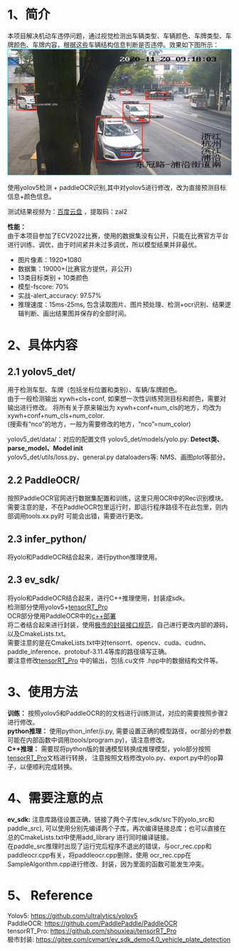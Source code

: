 # 1、简介
本项目解决机动车违停问题，通过视觉检测出车辆类型、车辆颜色、车牌类型、车牌颜色、车牌内容，根据这些车辆结构信息判断是否违停。效果如下图所示：
![车辆检测识别结果图](./docs/demo1.jpg)  

使用yolov5检测 + paddleOCR识别,其中对yolov5进行修改，改为直接预测目标信息+颜色信息。  

测试结果视频为：[百度云盘](https://pan.baidu.com/s/17URoU3ZHEC1o1oDwXvdvtQ) ，提取码：zal2

**性能：**  
由于本项目参加了ECV2022比赛，使用的数据集没有公开，只能在比赛官方平台进行训练、调优，由于时间紧并未过多调优，所以模型结果并非最优。   
- 图片像素：1920*1080
- 数据集：19000+(比赛官方提供，非公开)
- 13类目标类别 + 10类颜色
- 模型-fscore: 70% 
- 实战-alert_accuracy: 97.57%
- 推理速度：15ms-25ms, 包含读取图片、图片预处理、检测+ocr识别、结果逻辑判断、画出结果图并保存的全部时间。

# 2、具体内容
## 2.1 yolov5_det/
用于检测车型、车牌（包括坐标位置和类别）、车辆/车牌颜色。  
由于一般检测输出 xywh+cls+conf, 如果想一次性训练预测目标和颜色，需要对输出进行修改。
将所有关于原来输出为 xywh+conf+num_cls的地方，均改为xywh+conf+num_cls+num_color.  
(搜索有“nco”的地方，一般为需要修改的地方，“nco”=num_color)  

yolov5_det/data/：对应的配置文件 
yolov5_det/models/yolo.py: **Detect类、parse_model、Model __init__**  
yolov5_det/utils/loss.py、general.py dataloaders等: NMS、画图plot等部分。  

## 2.2 PaddleOCR/
按照PaddleOCR官网进行数据集配置和训练，这里只用OCR中的Rec识别模块。
需要注意的是，不在PaddleOCR包里运行时，即运行程序路径不在此包里，则内部调用tools.xx.py时
可能会出错，需要进行更改。

## 2.3 infer_python/
将yolo和PaddleOCR结合起来，进行python推理使用。

## 2.3 ev_sdk/
将yolo和PaddleOCR结合起来，进行C++推理使用，封装成sdk。  
检测部分使用yolov5+[tensorRT_Pro](https://github.com/shouxieai/tensorRT_Pro)  
OCR部分使用PaddleOCR中的[c++部署](https://github.com/PaddlePaddle/PaddleOCR/tree/release/2.6/deploy/cpp_infer)  
将二者结合起来进行封装，使用[极市的封装接口规范](https://gitee.com/cvmart/ev_sdk_demo4.0_vehicle_plate_detection)，自己进行更改内部的源码，以及CmakeLists.txt。  
需要注意的是在CmakeLists.txt中对tensorrt、opencv、cuda、cudnn、paddle_inference、protobuf-3.11.4等库的路径填写正确。  
要注意修改[tensorRT_Pro](https://github.com/shouxieai/tensorRT_Pro) 中的输出，包括.cu文件 .hpp中的数据结构文件等。


# 3、使用方法
**训练：** 按照yolov5和PaddleOCR的的文档进行训练测试，对应的需要按照步骤2进行修改。  
**python推理：** 使用python_infer/ji.py, 需要设置正确的模型路径，ocr部分的参数可能在内部函数中调用(tools/program.py)，请注意修改。  
**C++推理：** 需要现将python版的普通模型转换成推理模型，yolo部分按照[tensorRT_Pro](https://github.com/shouxieai/tensorRT_Pro)文档进行转换，
注意按照文档修改yolo.py、export.py中的op算子，以便顺利完成转换。

# 4、需要注意的点
**ev_sdk:** 注意库路径设置正确，链接了两个子库(ev_sdk/src下的yolo_src和paddle_src), 可以使用分别先编译两个子库，再次编译链接总库；也可以直接在总的CmakeLists.txt中使用add_library
进行同时编译链接。  
在paddle_src推理时出现了运行完后程序不退出的错误，与ocr_rec.cpp和paddleocr.cpp有关，将paddleocr.cpp删除，使用
ocr_rec.cpp在SampleAlgorithm.cpp进行修改、封装，因为里面的函数可能发生冲突。


# 5、 Reference
Yolov5: https://github.com/ultralytics/yolov5  
PaddleOCR: https://github.com/PaddlePaddle/PaddleOCR  
tensorRT_Pro: https://github.com/shouxieai/tensorRT_Pro  
极市封装: https://gitee.com/cvmart/ev_sdk_demo4.0_vehicle_plate_detection
